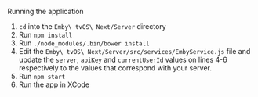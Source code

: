 Running the application

1. `cd` into the `Emby\ tvOS\ Next/Server` directory
2. Run `npm install`
3. Run `./node_modules/.bin/bower install`
4. Edit the `Emby\ tvOS\ Next/Server/src/services/EmbyService.js` file and update the `server`, `apiKey` and `currentUserId` values on lines 4-6 respectively to the values that correspond with your server.
5. Run `npm start`
6. Run the app in XCode
